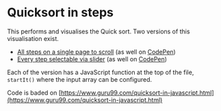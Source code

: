 # Quicksort in steps

This performs and visualises the Quick sort.
Two versions of this visualisation exist.

- [All steps on a single page to scroll](without-bar.html) (as well on [CodePen](https://codepen.io/mulithemuli/pen/BayoeMR?editors=1010))
- [Every step selectable via slider](with-bar.html) (as well on [CodePen](https://codepen.io/mulithemuli/pen/eYmJNPL?editors=1010))

Each of the version has a JavaScript function at the top of the file, `startIt()` where the input array can be configured.

Code is baded on [https://www.guru99.com/quicksort-in-javascript.html](https://www.guru99.com/quicksort-in-javascript.html)
